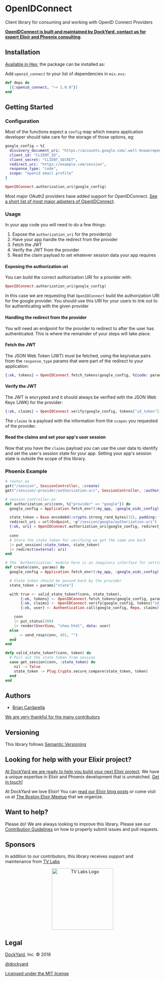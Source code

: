 # OpenIDConnect

Client library for consuming and working with OpenID Connect Providers

**[OpenIDConnect is built and maintained by DockYard, contact us for expert Elixir and Phoenix consulting](https://dockyard.com/phoenix-consulting)**.

## Installation

[Available in Hex](https://hex.pm/packages/openid_connect), the package can be installed as:

Add `openid_connect` to your list of dependencies in `mix.exs`:

```elixir
def deps do
  [{:openid_connect, "~> 1.0.0"}]
end
```

## Getting Started

### Configuration

Most of the functions expect a `config` map which means application developer should take care for the storage of those options, eg:

```elixir
google_config = %{
  discovery_document_uri: "https://accounts.google.com/.well-known/openid-configuration",
  client_id: "CLIENT_ID",
  client_secret: "CLIENT_SECRET",
  redirect_uri: "https://example.com/session",
  response_type: "code",
  scope: "openid email profile"
}

OpenIDConnect.authorization_uri(google_config)
```

Most major OAuth2 providers have added support for OpenIDConnect. [See a short list of most major adopters of OpenIDConnect](https://en.wikipedia.org/wiki/List_of_OAuth_providers).

### Usage

In your app code you will need to do a few things:

1. Expose the `authorization_uri` for the provider(s)
2. Have your app handle the redirect from the provider
3. Fetch the JWT
4. Verify the JWT from the provider
5. Read the claim payload to set whatever session data your app requires

#### Exposing the authorization uri

You can build the correct authorization URI for a provider with:

```elixir
OpenIDConnect.authorization_uri(google_config)
```

In this case we are requesting that `OpenIDConnect` build the authorization URI for
the google provider. You should use this URI for your users to link out to for
authenticating with the given provider

#### Handling the redirect from the provider

You will need an endpoint for the provider to redirect to after the user has authenticated. This
is where the remainder of your steps will take place.

#### Fetch the JWT

The JSON Web Token (JWT) must be fetched, using the key/value pairs from the `response_type` params that were
part of the redirect to your application:

```elixir
{:ok, tokens} = OpenIDConnect.fetch_tokens(google_config, %{code: params["code"]})
```

#### Verify the JWT

The JWT is encrypted and it should always be verified with the JSON Web Keys (JWK) for the provider:

```elixir
{:ok, claims} = OpenIDConnect.verify(google_config, tokens["id_token"])
```

The `claims` is a payload with the information from the `scopes` you requested of the provider.

#### Read the claims and set your app's user session

Now that you have the `claims` payload you can use the user data to identify and set the user's session state for your app.
Setting your app's session state is outside the scope of this library.

### Phoenix Example

```elixir
# router.ex
get("/session", SessionController, :create)
get("/session/:provider/authorization-uri", SessionController, :authorization_uri)

# session_controller.ex
def authorization_uri(conn, %{"provider" => "google"}) do
  google_config = Application.fetch_env!(:my_app, :google_oidc_config)

  state_token = Base.encode64(:crypto.strong_rand_bytes(32), padding: false)
  redirect_uri = url(Endpoint, ~p"/session/google/authorization-uri")
  {:ok, uri} = OpenIDConnect.authorization_uri(google_config, redirect_uri, %{state: state})
  
  conn
  # Store the state token for verifying we get the same one back
  |> put_session(:state_token, state_token)
  |> redirect(external: uri)
end

# The `Authentication` module here is an imaginary interface for setting session state
def create(conn, params) do
  google_config = Application.fetch_env!(:my_app, :google_oidc_config)

  # State token should be passed back by the provider
  state_token = params["state"]

  with true <- valid_state_token?(conn, state_token),
       {:ok, tokens} <- OpenIDConnect.fetch_tokens(google_config, params["code"]),
       {:ok, claims} <- OpenIDConnect.verify(google_config, tokens["id_token"]),
       {:ok, user} <- Authentication.call(google_config, Repo, claims) do

    conn
    |> put_status(200)
    |> render(UserView, "show.html", data: user)
  else
    _ -> send_resp(conn, 401, "")
  end
end

defp valid_state_token?(conn, token) do
  # Pull out the state token from session
  case get_session(conn, :state_token) do
    nil -> false
    state_token -> Plug.Crypto.secure_compare(state_token, token)
  end
end
```

## Authors

- [Brian Cardarella](http://twitter.com/bcardarella)

[We are very thankful for the many contributors](https://github.com/dockyard/openid_connect/graphs/contributors)

## Versioning

This library follows [Semantic Versioning](http://semver.org)

## Looking for help with your Elixir project?

[At DockYard we are ready to help you build your next Elixir project](https://dockyard.com/phoenix-consulting). We have a unique expertise in Elixir and Phoenix development that is unmatched. [Get in touch!](https://dockyard.com/contact/hire-us)

At DockYard we love Elixir! You can [read our Elixir blog posts](https://dockyard.com/blog/categories/elixir)
or come visit us at [The Boston Elixir Meetup](http://www.meetup.com/Boston-Elixir/) that we organize.

## Want to help?

Please do! We are always looking to improve this library. Please see our
[Contribution Guidelines](https://github.com/dockyard/openid_connect/blob/master/CONTRIBUTING.md)
on how to properly submit issues and pull requests.

## Sponsors

In addition to our contributors, this library receives support and maintenance from [TV Labs](https://tvlabs.ai)

<p align="center">
  <a href="https://tvlabs.ai">
    <img alt="TV Labs Logo" width="200" src="https://tvlabs.ai/images/tvlabs.svg">
  </a>
</p>


## Legal

[DockYard](http://dockyard.com/), Inc. &copy; 2018

[@dockyard](http://twitter.com/dockyard)

[Licensed under the MIT license](http://www.opensource.org/licenses/mit-license.php)
